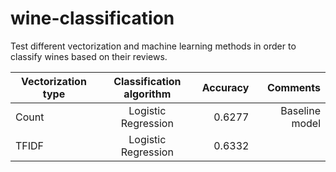 # wine-classification
Test different vectorization and machine learning methods in order to classify wines based on their reviews.


| Vectorization type        | Classification algorithm          | Accuracy  | Comments
| ------------- |:-------------:| -----:|-----:|
| Count      | Logistic Regression | 0.6277 | Baseline model |
| TFIDF      | Logistic Regression      | 0.6332 |
